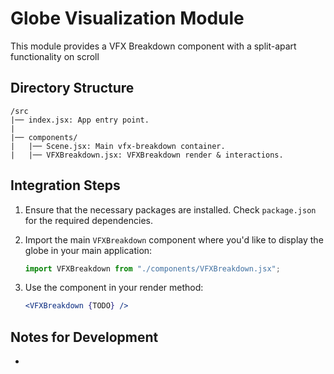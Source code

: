 # Globe Visualization Module

This module provides a VFX Breakdown component with a split-apart functionality on scroll

## Directory Structure

```
/src
|── index.jsx: App entry point.
|
|── components/
|   |── Scene.jsx: Main vfx-breakdown container.
|   |── VFXBreakdown.jsx: VFXBreakdown render & interactions.
```

## Integration Steps

1. Ensure that the necessary packages are installed. Check `package.json` for the required dependencies.
2. Import the main `VFXBreakdown` component where you'd like to display the globe in your main application:
   ```jsx
   import VFXBreakdown from "./components/VFXBreakdown.jsx";
   ```
3. Use the component in your render method:

   ```jsx
   <VFXBreakdown {TODO} />
   ```

## Notes for Development

-
